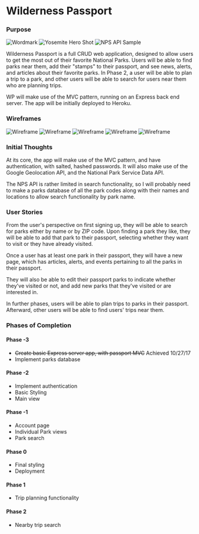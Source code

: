 # Wilderness Passport

### Purpose

![Wordmark](wordmark.png)
![Yosemite Hero Shot](yosemitevalley.jpg)
![NPS API Sample](NPSAPI.png)

Wilderness Passport is a full CRUD web application, designed to allow users to get the most out of their favorite National Parks. Users will be able to find parks near them, add their "stamps" to their passport, and see news, alerts, and articles about their favorite parks. In Phase 2, a user will be able to plan a trip to a park, and other users will be able to search for users near them who are planning trips.

WP will make use of the MVC pattern, running on an Express back end server. The app will be initially deployed to Heroku.

### Wireframes

![Wireframe](wireframe1.jpg)
![Wireframe](wireframe2.jpg)
![Wireframe](wireframe3.jpg)
![Wireframe](wireframe4.jpg)
![Wireframe](wireframe5.jpg)

### Initial Thoughts

At its core, the app will make use of the MVC pattern, and have authentication, with salted, hashed passwords. It will also make use of the Google Geolocation API, and the National Park Service Data API.

The NPS API is rather limited in search functionality, so I will probably need to make a parks database of all the park codes along with their names and locations to allow search functionality by park name.

### User Stories

From the user's perspective on first signing up, they will be able to search for parks either by name or by ZIP code. Upon finding a park they like, they will be able to add that park to their passport, selecting whether they want to visit or they have already visited.

Once a user has at least one park in their passport, they will have a new page, which has articles, alerts, and events pertaining to all the parks in their passport. 

They will also be able to edit their passport parks to indicate whether they've visited or not, and add new parks that they've visited or are interested in.

In further phases, users will be able to plan trips to parks in their passport. Afterward, other users will be able to find users' trips near them.

### Phases of Completion

#### Phase -3
- ~~Create basic Express server app, with passport MVC~~ Achieved 10/27/17
- Implement parks database

#### Phase -2
- Implement authentication
- Basic Styling
- Main view

#### Phase -1
- Account page
- Individual Park views
- Park search

#### Phase 0
- Final styling
- Deployment

#### Phase 1
- Trip planning functionality

#### Phase 2
- Nearby trip search
